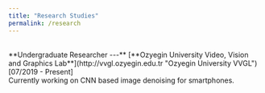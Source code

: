 ```yaml
---
title: "Research Studies"
permalink: /research
---
```

<br/>
**Undergraduate Researcher ---** [**Ozyegin University Video, Vision and Graphics Lab**](http://vvgl.ozyegin.edu.tr "Ozyegin University VVGL")
<br/>[07/2019 - Present]<br/>
Currently working on CNN based image denoising for smartphones.
